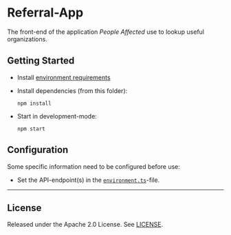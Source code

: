 # Referral-App

The front-end of the application _People Affected_ use to lookup useful organizations.

## Getting Started

- Install [environment requirements](../README.md)
- Install dependencies (from this folder):

      npm install

- Start in development-mode:

      npm start

## Configuration

Some specific information need to be configured before use:

- Set the API-endpoint(s) in the [`environment.ts`](./src/environments/environment.ts)-file.

---

## License

Released under the Apache 2.0 License. See [LICENSE](LICENSE).
